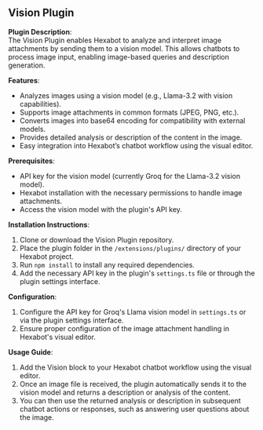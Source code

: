 ## **Vision Plugin**

**Plugin Description**:  
The Vision Plugin enables Hexabot to analyze and interpret image attachments by sending them to a vision model. This allows chatbots to process image input, enabling image-based queries and description generation.

**Features**:  
- Analyzes images using a vision model (e.g., Llama-3.2 with vision capabilities).  
- Supports image attachments in common formats (JPEG, PNG, etc.).  
- Converts images into base64 encoding for compatibility with external models.  
- Provides detailed analysis or description of the content in the image.
- Easy integration into Hexabot’s chatbot workflow using the visual editor.

**Prerequisites**:  
- API key for the vision model (currently Groq for the Llama-3.2 vision model).  
- Hexabot installation with the necessary permissions to handle image attachments.  
- Access the vision model with the plugin's API key.

**Installation Instructions**:  
1. Clone or download the Vision Plugin repository.  
2. Place the plugin folder in the `/extensions/plugins/` directory of your Hexabot project.  
3. Run `npm install` to install any required dependencies.  
4. Add the necessary API key in the plugin's `settings.ts` file or through the plugin settings interface.

**Configuration**:  
1. Configure the API key for Groq's Llama vision model in `settings.ts` or via the plugin settings interface.  
2. Ensure proper configuration of the image attachment handling in Hexabot's visual editor.  

**Usage Guide**:  
1. Add the Vision block to your Hexabot chatbot workflow using the visual editor.  
2. Once an image file is received, the plugin automatically sends it to the vision model and returns a description or analysis of the content.  
3. You can then use the returned analysis or description in subsequent chatbot actions or responses, such as answering user questions about the image.
